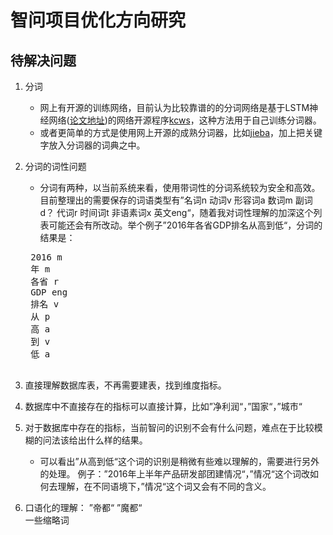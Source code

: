 # 智问项目优化方向研究
## 待解决问题
1. 分词  
    - 网上有开源的训练网络，目前认为比较靠谱的的分词网络是基于LSTM神经网络([论文地址](http://www.aclweb.org/anthology/N16-1030))的网络开源程序[kcws](https://github.com/koth/kcws)，这种方法用于自己训练分词器。  
    - 或者更简单的方式是使用网上开源的成熟分词器，比如[jieba](https://github.com/fxsjy/jieba)，加上把关键字放入分词器的词典之中。

2. 分词的词性问题  
    - 分词有两种，以当前系统来看，使用带词性的分词系统较为安全和高效。目前整理出的需要保存的词语类型有”名词n 动词v 形容词a 数词m 副词d？ 代词r 时间词t 非语素词x 英文eng“，随着我对词性理解的加深这个列表可能还会有所改动。举个例子”2016年各省GDP排名从高到低“，分词的结果是：
    <pre>
    2016 m
    年 m
    各省 r
    GDP eng
    排名 v
    从 p
    高 a
    到 v
    低 a
    </pre>

1. 直接理解数据库表，不再需要建表，找到维度指标。

1. 数据库中不直接存在的指标可以直接计算，比如”净利润“，”国家“，”城市“

1. 对于数据库中存在的指标，当前智问的识别不会有什么问题，难点在于比较模糊的问法该给出什么样的结果。  
    - 可以看出”从高到低“这个词的识别是稍微有些难以理解的，需要进行另外的处理。
    例子：”2016年上半年产品研发部团建情况“，”情况“这个词改如何去理解，在不同语境下，”情况“这个词又会有不同的含义。
    
1. 口语化的理解：
    ”帝都“ ”魔都“  
    一些缩略词 
